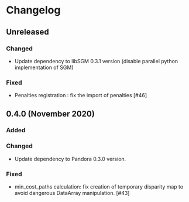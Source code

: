 # Changelog

## Unreleased

### Changed

- Update dependency to libSGM 0.3.1 version (disable parallel python implementation of SGM)

### Fixed

- Penalties registration : fix the import of penalties [#46]

## 0.4.0 (November 2020)

### Added

### Changed

- Update dependency to Pandora 0.3.0 version.

### Fixed

-  min_cost_paths calculation: fix creation of temporary disparity map to avoid dangerous DataArray manipulation. [#43]


